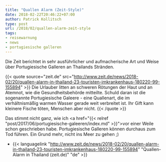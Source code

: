 ```yaml
---
title: "Quallen Alarm (Zeit-Style)"
date: 2018-02-22T20:46:22+07:00
author: Patrick Kollitsch
type: post
url: /2018/02/quallen-alarm-zeit-style
tags:
- reisewarnung
- news
- portugiesische galleren
---
```


Die Zeit berichtet in sehr ausf&uuml;hrlicher und aufmacherische Art und Weise &uuml;ber Portugiesische Galleren an Thailands Str&auml;nden. 

{{< quote source="zeit.de" src="http://www.zeit.de/news/2018-02/20/quallen-alarm-in-thailand-23-touristen-imkrankenhaus-180220-99-155894" >}} 
    Die Urlauber litten an schweren Rötungen der Haut und an Atemnot, wie die Gesundheitsbehörde mitteilte. Schuld daran ist die sogenannte Portugiesische Galeere - eine Quallenart, die im verhältnismäßig warmen Wasser gerade weit verbreitet ist. Ihr Gift kann kleinere Fische töten, Menschen aber nicht. 
{{< /quote >}}

Das stimmt nicht ganz, wie ich <a href="{{< relref "post/2017/06/portugiesische-galeeren/index.md" >}}">vor einer Weile schon geschrieben habe</a>. Portugiesische Galleren k&ouml;nnen durchaus zum Tod f&uuml;hren. Ein Grund mehr, nicht ins Meer zu gehen ;)

- {{< languagelink "http://www.zeit.de/news/2018-02/20/quallen-alarm-in-thailand-23-touristen-imkrankenhaus-180220-99-155894" "Quallen-Alarm in Thailand (zeit.de)" "de" >}}

